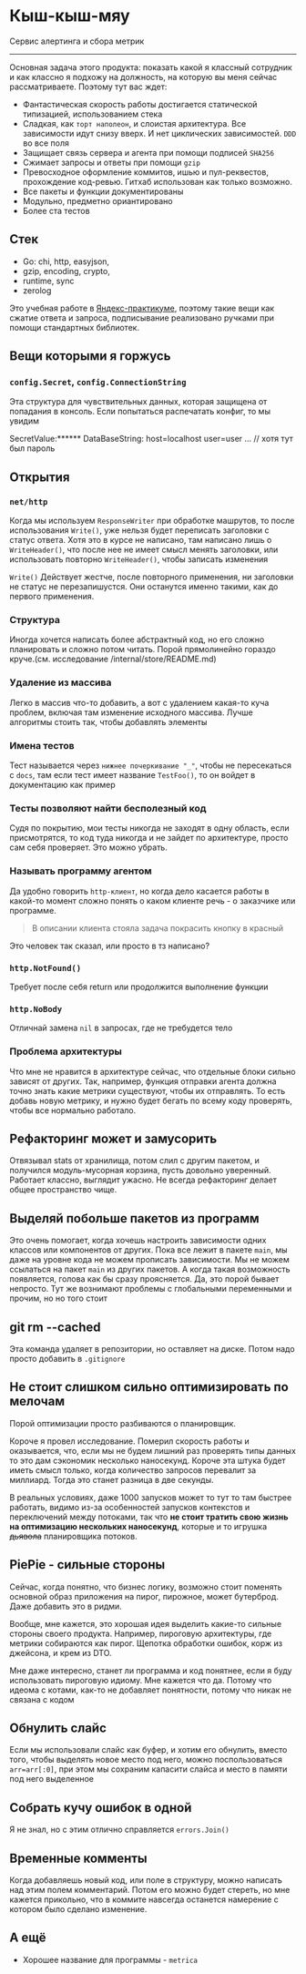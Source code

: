 # Кыш-кыш-мяу

Сервис алертинга и сбора метрик

----

Основная задача этого продукта: показать какой я классный сотрудник и как классно я подхожу на должность, на которую вы меня сейчас рассматриваете. Поэтому тут вас ждет:

+ Фантастическая скорость работы достигается статической типизацией, использованием стека
+ Сладкая, как `торт наполеон`, и слоистая архитектура. Все зависимости идут снизу вверх. И нет циклических зависимостей. `DDD` во все поля
+ Защищает связь сервера и агента при помощи подписей `SHA256`
+ Сжимает запросы и ответы при помощи `gzip`
+ Превосходное оформление коммитов, ишью и пул-реквестов, прохождение код-ревью. Гитхаб использован как только возможно.
+ Все пакеты и функции документированы
+ Модульно, предметно ориантировано
+ Более ста тестов

## Стек

+ Go: chi, http, easyjson,
+ gzip, encoding, crypto,
+ runtime, sync
+ zerolog

Это учебная работе в [Яндекс-практикуме](https://practicum.yandex.ru), поэтому такие вещи как сжатие ответа и запроса, подписывание реализовано ручками при помощи стандартных библиотек.

## Вещи которыми я горжусь

### `config.Secret`, `config.ConnectionString`

Эта структура для чувствительных данных, которая защищена от попадания в консоль. Если попытаться распечатать конфиг, то мы увидим

SecretValue:******
DataBaseString: host=localhost user=user ... // хотя тут был пароль

## Открытия

### `net/http`

Когда мы используем `ResponseWriter` при обработке машрутов, то после использования `Write()`, уже нельзя будет переписать заголовки с статус ответа. Хотя это в курсе не написано, там написано лишь о `WriteHeader()`, что после нее не имеет смысл менять заголовки, или использовать повторно `WriteHeader()`, чтобы записать изменения

`Write()` Действует жестче, после повторного применения, ни заголовки не статус не перезапишустся. Они останутся именно такими, как до первого применения.

### Структура

Иногда хочется написать более абстрактный код, но его сложно планировать и сложно потом читать. Порой прямолинейно гораздо круче.(см. исследование /internal/store/README.md)

### Удаление из массива

Легко в массив что-то добавить, а вот с удалением какая-то куча проблем, включая там изменение исходного массива. Лучше алгоритмы стоить так, чтобы добавлять элементы

### Имена тестов

Тест называется через `нижнее почеркивание "_"`, чтобы не пересекаться с `docs`, там если тест имеет название `TestFoo()`, то он войдет в документацию как пример

### Тесты позволяют найти бесполезный код

Судя по покрытию, мои тесты никогда не заходят в одну область, если присмотрятся, то код туда никогда и не зайдет по архитектуре, просто сам себя проверяет. Это можно убрать.

### Называть программу агентом

Да удобно говорить `http-клиент`, но когда дело касается работы в какой-то момент сложно понять о каком клиенте речь - о заказчике или программе.

> В описании клиента стояла задача покрасить кнопку в красный

Это человек так сказал, или просто в тз написано?

### `http.NotFound()`

Требует после себя return или продолжится выполнение функции

### `http.NoBody`

Отличнай замена `nil` в запросах, где не требудется тело

### Проблема архитектуры

Что мне не нравится в архитектуре сейчас, что отдельные блоки сильно зависят от других. Так, например, функция отправки агента должна точно знать какие метрики существуют, чтобы их отправлять. То есть добавь новую метрику, и нужно будет бегать по всему коду проверять, чтобы все нормально работало.

## Рефакторинг может и замусорить

Отвязывал stats от хранилища, потом слил с другим пакетом, и получился модуль-мусорная корзина, пусть довольно уверенный. Работает классно, выглядит ужасно. Не всегда рефакторинг делает общее пространство чище.

## Выделяй побольше пакетов из программ

Это очень помогает, когда хочешь настроить зависимости одних классов или компонентов от других. Пока все лежит в пакете `main`, мы даже на уровне кода не можем прописать зависимости. Мы не можем ссылаться на пакет `main` из других пакетов. А когда такая возможность появляется, голова как бы сразу проясняется. Да, это порой бывает непросто. Тут же вознимают проблемы с глобальными переменными и прочим, но но того стоит

## git rm --cached

Эта команда удаляет в репозитории, но оставляет на диске. Потом надо просто добавить в `.gitignore`

## Не стоит слишком сильно оптимизировать по мелочам

Порой оптимизации просто разбиваются о планировщик.

Короче я провел исследование. Померил скорость работы и оказывается, что, если мы не будем лишний раз проверять типы данных то это дам сэкономик несколько наносекунд. Короче эта штука будет иметь смысл только, когда количество запросов перевалит за миллиард. Тогда это станет разница в две секунды.

В реальных условиях, даже 1000 запусков может то тут то там быстрее работать, видимо из-за особенностей запусков контекстов и переключений между потоками, так что **не стоит тратить свою жизнь на оптимизацию нескольких наносекунд**, которые и то игрушка ~~дьявола~~ планировщика потоков.

## PiePie - сильные стороны

Сейчас, когда понятно, что бизнес логику, возможно стоит поменять основной образ приложения на пирог, пирожное, может бутерброд. Даже добавить это в ридми.

Вообще, мне кажется, это хорошая идея выделить какие-то сильные стороны своего продукта. Например, пироговую архитектуры, где метрики собираются как пирог. Щепотка обработки ошибок, корж из джейсона, и крем из DTO.

Мне даже интересно, станет ли программа и код понятнее, если я буду использовать пироговую идиому. Мне кажется что да. Потому что идеома с котами, как-то не добавляет понятности, потому что никак не связана с кодом

## Обнулить слайс

Если мы использовали слайс как буфер, и хотим его обнулить, вместо того, чтобы выделять новое место под него, можно поспользоваться `arr=arr[:0]`, при этом мы сохраним капасити слайса и место в памяти под него выделенное

## Собрать кучу ошибок в одной

Я не знал, но с этим отлично справляется `errors.Join()`

## Временные комменты

Когда добавляешь новый код, или поле в структуру, можно написать над этим полем комментарий. Потом его можно будет стереть, но мне кажется прикольно, что в коммите навсегда останется намерение с котором было сделано изменение.

## А ещё

+ Хорошее название для программы - `metrica`
